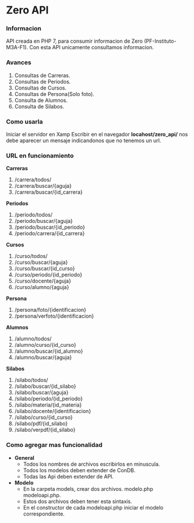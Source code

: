 # Zero API

### Informacion
API creada en PHP 7, para consumir informacion de Zero (PF-Instituto-M3A-F1).
Con esta API unicamente consultamos informacion.

### Avances
1. Consultas de Carreras. 
2. Consultas de Periodos. 
3. Consultas de Cursos. 
4. Consultas de Persona(Solo foto).
5. Consulta de Alumnos. 
6. Consulta de Silabos.

### Como usarla
Iniciar el servidor en Xamp 
Escribir en el navegador **locahost/zero_api/** nos debe aparecer un mensaje indicandonos que no tenemos un url. 

### URL en funcionamiento
**Carreras**
1. /carrera/todos/
2. /carrera/buscar/{aguja}
3. /carrera/buscar/{id_carrera}

**Periodos**
1. /periodo/todos/
2. /periodo/buscar/{aguja}
3. /periodo/buscar/{id_periodo}
4. /periodo/carrera/{id_carrera}

**Cursos**
1. /curso/todos/
1. /curso/buscar/{aguja}
1. /curso/buscar/{id_curso}
2. /curso/periodo/{id_periodo}
3. /curso/docente/{aguja}
4. /curso/alumno/{aguja}

**Persona**
1. /persona/foto/{identificacion}
2. /persona/verfoto/{identificacion}

**Alumnos**
1. /alumno/todos/
2. /alumno/curso/{id_curso}
3. /alumno/buscar/{id_alumno}
4. /alumno/buscar/{aguja}

**Silabos**
1. /silabo/todos/
2. /silabo/buscar/{id_silabo}
3. /silabo/buscar/{aguja}
4. /silabo/periodo/{id_periodo}
5. /silabo/materia/{id_materia}
6. /silabo/docente/{identificacion}
7. /silabo/curso/{id_curso}
8. /silabo/pdf/{id_silabo}
9. /silabo/verpdf/{id_silabo}

### Como agregar mas funcionalidad
- **General**
  - Todos los nombres de archivos escribirlos en minuscula.
  - Todos los modelos deben extender de ConDB. 
  - Todas las Api deben extender de API. 
- **Modelo**
  - En la carpeta models, crear dos archivos. modelo.php modeloapi.php.
  - Estos dos archivos deben tener esta sintaxis. 
  - En el constructor de cada modeloapi.php iniciar el modelo correspondiente.